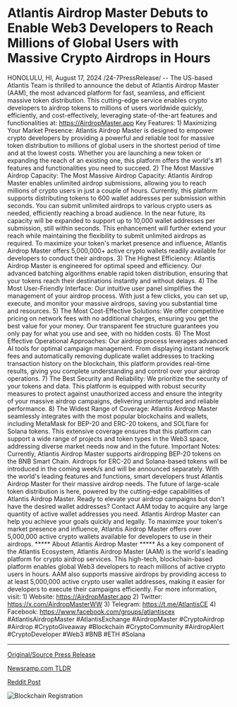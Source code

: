 # Atlantis Airdrop Master Debuts to Enable Web3 Developers to Reach Millions of Global Users with Massive Crypto Airdrops in Hours

HONOLULU, HI, August 17, 2024 /24-7PressRelease/ -- The US-based Atlantis Team is thrilled to announce the debut of Atlantis Airdrop Master (AAM), the most advanced platform for fast, seamless, and efficient massive token distribution. This cutting-edge service enables crypto developers to airdrop tokens to millions of users worldwide quickly, efficiently, and cost-effectively, leveraging state-of-the-art features and functionalities at: https://AirdropMaster.app  Key Features:  1)	Maximizing Your Market Presence: Atlantis Airdrop Master is designed to empower crypto developers by providing a powerful and reliable tool for massive token distribution to millions of global users in the shortest period of time and at the lowest costs. Whether you are launching a new token or expanding the reach of an existing one, this platform offers the world's #1 features and functionalities you need to succeed.  2)	The Most Massive Airdrop Capacity: The Most Massive Airdrop Capacity: Atlantis Airdrop Master enables unlimited airdrop submissions, allowing you to reach millions of crypto users in just a couple of hours.  Currently, this platform supports distributing tokens to 600 wallet addresses per submission within seconds. You can submit unlimited airdrops to various crypto users as needed, efficiently reaching a broad audience.  In the near future, its capacity will be expanded to support up to 10,000 wallet addresses per submission, still within seconds. This enhancement will further extend your reach while maintaining the flexibility to submit unlimited airdrops as required.  To maximize your token's market presence and influence, Atlantis Airdrop Master offers 5,000,000+ active crypto wallets readily available for developers to conduct their airdrops.  3)	The Highest Efficiency: Atlantis Airdrop Master is engineered for optimal speed and efficiency. Our advanced batching algorithms enable rapid token distribution, ensuring that your tokens reach their destinations instantly and without delays.  4)	The Most User-Friendly Interface: Our intuitive user panel simplifies the management of your airdrop process. With just a few clicks, you can set up, execute, and monitor your massive airdrops, saving you substantial time and resources.  5)	The Most Cost-Effective Solutions: We offer competitive pricing on network fees with no additional charges, ensuring you get the best value for your money. Our transparent fee structure guarantees you only pay for what you use and see, with no hidden costs.  6)	The Most Effective Operational Approaches: Our airdrop process leverages advanced AI tools for optimal campaign management. From displaying instant network fees and automatically removing duplicate wallet addresses to tracking transaction history on the blockchain, this platform provides real-time results, giving you complete understanding and control over your airdrop operations.  7)	The Best Security and Reliability: We prioritize the security of your tokens and data. This platform is equipped with robust security measures to protect against unauthorized access and ensure the integrity of your massive airdrop campaigns, delivering uninterrupted and reliable performance.  8)	The Widest Range of Coverage: Atlantis Airdrop Master seamlessly integrates with the most popular blockchains and wallets, including MetaMask for BEP-20 and ERC-20 tokens, and SOLflare for Solana tokens. This extensive coverage ensures that this platform can support a wide range of projects and token types in the Web3 space, addressing diverse market needs now and in the future.  Important Notes:  Currently, Atlantis Airdrop Master supports airdropping BEP-20 tokens on the BNB Smart Chain. Airdrops for ERC-20 and Solana-based tokens will be introduced in the coming week/s and will be announced separately.  With the world's leading features and functions, smart developers trust Atlantis Airdrop Master for their massive airdrop needs. The future of large-scale token distribution is here, powered by the cutting-edge capabilities of Atlantis Airdrop Master.   Ready to elevate your airdrop campaigns but don't have the desired wallet addresses?   Contact AAM today to acquire any large quantity of active wallet addresses you need. Atlantis Airdrop Master can help you achieve your goals quickly and legally.  To maximize your token's market presence and influence, Atlantis Airdrop Master offers over 5,000,000 active crypto wallets available for developers to use in their airdrops.  ***** About Atlantis Airdrop Master *****  As a key component of the Atlantis Ecosystem, Atlantis Airdrop Master (AAM) is the world's leading platform for crypto airdrop services. This high-tech, blockchain-based platform enables global Web3 developers to reach millions of active crypto users in hours. AAM also supports massive airdrops by providing access to at least 5,000,000 active crypto user wallet addresses, making it easier for developers to execute their campaigns efficiently.  For more information, visit:  1) Website: https://AirdropMaster.app 2) Twitter: https://x.com/AirdropMasterWW 3) Telegram: https://t.me/AtlantisCE 4) Facebook: https://www.facebook.com/groups/atlantiscex  #AtlantisAirdropMaster #AtlantisExchange #AirdropMaster #CryptoAirdrop #Airdrop #CryptoGiveaway #Blockchain #CryptoCommunity #AirdropAlert #CryptoDeveloper #Web3 #BNB #ETH #Solana 

---

[Original/Source Press Release](https://www.24-7pressrelease.com/press-release/513550/atlantis-airdrop-master-debuts-to-enable-web3-developers-to-reach-millions-of-global-users-with-massive-crypto-airdrops-in-hours)
                    

[Newsramp.com TLDR](None) 



[Reddit Post](https://www.reddit.com/r/CryptoNewsInfo/comments/1euby2c/atlantis_team_introduces_revolutionary_airdrop/) 



![Blockchain Registration](https://cdn.newsramp.app/24-7PressRelease/qrcode/248/17/gleeBUPz.webp)